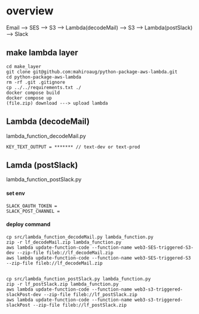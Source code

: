 # overview

Email --> SES --> S3 --> Lambda(decodeMail) --> S3 --> Lambda(postSlack) --> Slack

## make lambda layer

```
cd make_layer
git clone git@github.com:mahiroaug/python-package-aws-lambda.git
cd python-package-aws-lambda
rm -rf .git .gitignore
cp ../../requirements.txt ./
docker compose build
docker compose up
(file.zip) download ---> upload lambda
```


## Lambda (decodeMail)

lambda_function_decodeMail.py

```
KEY_TEXT_OUTPUT = ******* // text-dev or text-prod
```


## Lamda (postSlack)

lambda_function_postSlack.py

#### set env

```
SLACK_OAUTH_TOKEN =
SLACK_POST_CHANNEL =
``````

#### <memo> deploy command

```
cp src/lambda_function_decodeMail.py lambda_function.py
zip -r lf_decodeMail.zip lambda_function.py
aws lambda update-function-code --function-name web3-SES-triggered-S3-dev --zip-file fileb://lf_decodeMail.zip
aws lambda update-function-code --function-name web3-SES-triggered-S3 --zip-file fileb://lf_decodeMail.zip


cp src/lambda_function_postSlack.py lambda_function.py
zip -r lf_postSlack.zip lambda_function.py
aws lambda update-function-code --function-name web3-s3-triggered-slackPost-dev --zip-file fileb://lf_postSlack.zip
aws lambda update-function-code --function-name web3-s3-triggered-slackPost --zip-file fileb://lf_postSlack.zip
```